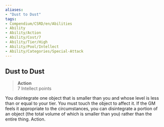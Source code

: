 ```yaml
---
aliases:
- "Dust to Dust"
tags:
- Compendium/CSRD/en/Abilities
- Ability
- Ability/Action
- Ability/Cost/7
- Ability/Tier/High
- Ability/Pool/Intellect
- Ability/Categories/Special-Attack
---
```


  
## Dust to Dust  
>**Action**  
>7 Intellect points
  
You disintegrate one object that is smaller than you and whose level is less than or equal to your tier. You must touch the object to affect it. If the GM feels it appropriate to the circumstances, you can disintegrate a portion of an object (the total volume of which is smaller than you) rather than the entire thing. Action.